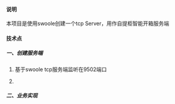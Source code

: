 #### 说明
本项目是使用swoole创建一个tcp Server，用作自提柜智能开箱服务端

#### 技术点

##### 一、创建服务端

1. 基于swoole tcp服务端监听在9502端口

2. 

##### 二、业务实现
